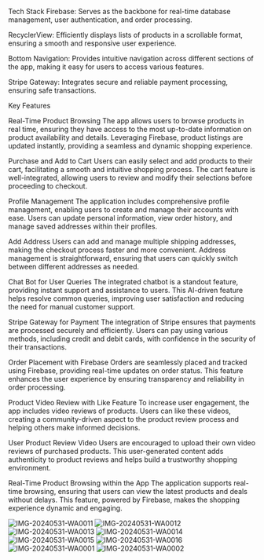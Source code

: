 
Tech Stack
Firebase: Serves as the backbone for real-time database management, user authentication, and order processing.

RecyclerView: Efficiently displays lists of products in a scrollable format, ensuring a smooth and responsive user experience.

Bottom Navigation: Provides intuitive navigation across different sections of the app, making it easy for users to access various features.

Stripe Gateway: Integrates secure and reliable payment processing, ensuring safe transactions.

Key Features

Real-Time Product Browsing
The app allows users to browse products in real time, ensuring they have access to the most up-to-date information on product availability and details.
Leveraging Firebase, product listings are updated instantly, providing a seamless and dynamic shopping experience.

Purchase and Add to Cart
Users can easily select and add products to their cart, facilitating a smooth and intuitive shopping process.
The cart feature is well-integrated, allowing users to review and modify their selections before proceeding to checkout.

Profile Management
The application includes comprehensive profile management, enabling users to create and manage their accounts with ease.
Users can update personal information, view order history, and manage saved addresses within their profiles.

Add Address
Users can add and manage multiple shipping addresses, making the checkout process faster and more convenient.
Address management is straightforward, ensuring that users can quickly switch between different addresses as needed.

Chat Bot for User Queries
The integrated chatbot is a standout feature, providing instant support and assistance to users.
This AI-driven feature helps resolve common queries, improving user satisfaction and reducing the need for manual customer support.

Stripe Gateway for Payment
The integration of Stripe ensures that payments are processed securely and efficiently.
Users can pay using various methods, including credit and debit cards, with confidence in the security of their transactions.

Order Placement with Firebase
Orders are seamlessly placed and tracked using Firebase, providing real-time updates on order status.
This feature enhances the user experience by ensuring transparency and reliability in order processing.

Product Video Review with Like Feature
To increase user engagement, the app includes video reviews of products.
Users can like these videos, creating a community-driven aspect to the product review process and helping others make informed decisions.

User Product Review Video
Users are encouraged to upload their own video reviews of purchased products.
This user-generated content adds authenticity to product reviews and helps build a trustworthy shopping environment.

Real-Time Product Browsing within the App
The application supports real-time browsing, ensuring that users can view the latest products and deals without delays.
This feature, powered by Firebase, makes the shopping experience dynamic and engaging.

![IMG-20240531-WA0011](https://github.com/PRINCEKUMAR2025/ShopIt/assets/96488489/62502fdd-272c-4814-9028-92ef153037ef)
![IMG-20240531-WA0012](https://github.com/PRINCEKUMAR2025/ShopIt/assets/96488489/fe358a65-364d-4ce7-8a01-602ac67f07f5)
![IMG-20240531-WA0013](https://github.com/PRINCEKUMAR2025/ShopIt/assets/96488489/276daa71-4e2c-491d-aff4-e7b06d12bdb0)
![IMG-20240531-WA0014](https://github.com/PRINCEKUMAR2025/ShopIt/assets/96488489/b79af389-ab89-417b-97a8-b97f01691a5b)
![IMG-20240531-WA0015](https://github.com/PRINCEKUMAR2025/ShopIt/assets/96488489/3a7cd1bd-fe8b-417d-a12c-74ef223002ab)
![IMG-20240531-WA0016](https://github.com/PRINCEKUMAR2025/ShopIt/assets/96488489/281e3c33-4c03-4103-a40f-d7115a05dbc4)
![IMG-20240531-WA0001](https://github.com/PRINCEKUMAR2025/ShopIt/assets/96488489/d8845e0c-779c-420e-bb2a-5d2768ada457)
![IMG-20240531-WA0002](https://github.com/PRINCEKUMAR2025/ShopIt/assets/96488489/f72e3b36-8ddf-45f1-a9c5-38a02bae9cb2)


